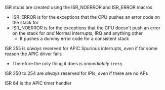 ISR stubs are created using the ISR_NOERROR and ISR_ERROR macros

- ISR_ERROR is for the exceptions that the CPU pushes an error code on the stack for
- ISR_NOERROR is for the exceptions that the CPU doesn't push an error on the stack for *and* Normal interrupts, IRQ and anything other
    - It pushes a dummy error code for a consistent stack



ISR 255 is *always* reserved for APIC Spurious interrupts, *even* if for some reason the APIC driver fails
- Therefore the only thing it does is *immediately* 
        ```
            iretq
        ```

ISR 250 to 254 are *always* reserved for IPIs, *even* if there are no APs

ISR 64 is the APIC timer handler
